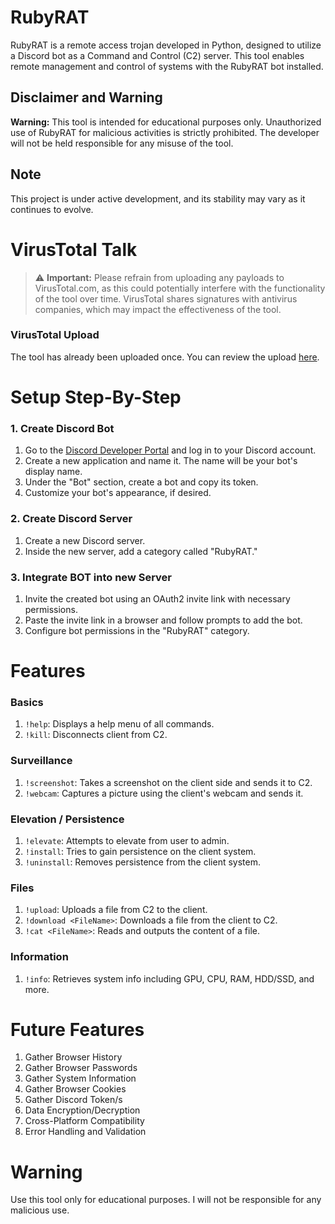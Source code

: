 # RubyRAT

RubyRAT is a remote access trojan developed in Python, designed to utilize a Discord bot as a Command and Control (C2) server. This tool enables remote management and control of systems with the RubyRAT bot installed.

## Disclaimer and Warning

**Warning:** This tool is intended for educational purposes only. Unauthorized use of RubyRAT for malicious activities is strictly prohibited. The developer will not be held responsible for any misuse of the tool.

## Note

This project is under active development, and its stability may vary as it continues to evolve.

# VirusTotal Talk

> ⚠️ **Important:** Please refrain from uploading any payloads to VirusTotal.com, as this could potentially interfere with the functionality of the tool over time. VirusTotal shares signatures with antivirus companies, which may impact the effectiveness of the tool.

### VirusTotal Upload

The tool has already been uploaded once. You can review the upload [here](https://www.virustotal.com/gui/file/426ed7a22f44beac5e34ffc0c71f927749d53e3f8a970acbabbf763894edc1bf/detection).

# Setup Step-By-Step

### 1. Create Discord Bot

1. Go to the [Discord Developer Portal](https://discord.com/developers/applications) and log in to your Discord account.
2. Create a new application and name it. The name will be your bot's display name.
3. Under the "Bot" section, create a bot and copy its token.
4. Customize your bot's appearance, if desired.

### 2. Create Discord Server

1. Create a new Discord server.
2. Inside the new server, add a category called "RubyRAT."

### 3. Integrate BOT into new Server

1. Invite the created bot using an OAuth2 invite link with necessary permissions.
2. Paste the invite link in a browser and follow prompts to add the bot.
3. Configure bot permissions in the "RubyRAT" category.

# Features

### Basics
1. `!help`: Displays a help menu of all commands.
2. `!kill`: Disconnects client from C2.

### Surveillance
1. `!screenshot`: Takes a screenshot on the client side and sends it to C2.
2. `!webcam`: Captures a picture using the client's webcam and sends it.

### Elevation / Persistence
1. `!elevate`: Attempts to elevate from user to admin.
2. `!install`: Tries to gain persistence on the client system.
3. `!uninstall`: Removes persistence from the client system.

### Files
1. `!upload`: Uploads a file from C2 to the client.
2. `!download <FileName>`: Downloads a file from the client to C2.
3. `!cat <FileName>`: Reads and outputs the content of a file.

### Information
1. `!info`: Retrieves system info including GPU, CPU, RAM, HDD/SSD, and more.

# Future Features

1. Gather Browser History
2. Gather Browser Passwords
3. Gather System Information
4. Gather Browser Cookies
5. Gather Discord Token/s
6. Data Encryption/Decryption
7. Cross-Platform Compatibility
8. Error Handling and Validation

# Warning

Use this tool only for educational purposes. I will not be responsible for any malicious use.

